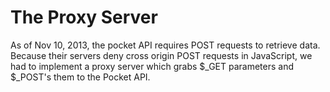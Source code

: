 # The Proxy Server

As of Nov 10, 2013, the pocket API requires POST requests to retrieve data. Because their servers deny cross origin POST
requests in JavaScript, we had to implement a proxy server which grabs $_GET parameters and $_POST's them to the
Pocket API. 
